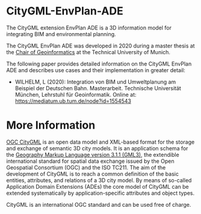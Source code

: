 # CityGML-EnvPlan-ADE
The CityGML extension EnvPlan ADE is a 3D information model for integrating BIM and environmental planning. 

The CityGML EnvPlan ADE was developed in 2020 during a master thesis at the [Chair of Geoinformatics](/https://www.lrg.tum.de/en/gis/home/) at the Technical University of Munich.

The following paper provides detailed information on the CityGML EnvPlan ADE and describes use cases and their implementation in greater detail:
* WILHELM, L (2020): Integration von BIM und Umweltplanung am Beispiel der Deutschen Bahn. Masterarbeit. Technische Universität München, Lehrstuhl für Geoinformatik. Online at: https://mediatum.ub.tum.de/node?id=1554543

# More Information
[OGC CityGML](https://www.ogc.org/standards/citygml) is an open data model and XML-based format for the storage and exchange of semantic 3D city models. It is an application schema for the [Geography Markup Language version 3.1.1 (GML3)](https://www.ogc.org/standards/gml), the extendible international standard for spatial data exchange issued by the Open Geospatial Consortium (OGC) and the ISO TC211. The aim of the development of CityGML is to reach a common definition of the basic entities, attributes, and relations of a 3D city model. By means of so-called Application Domain Extensions (ADEs) the core model of CityGML can be extended systematically by application-specific attributes and object types.

CityGML is an international OGC standard and can be used free of charge.
